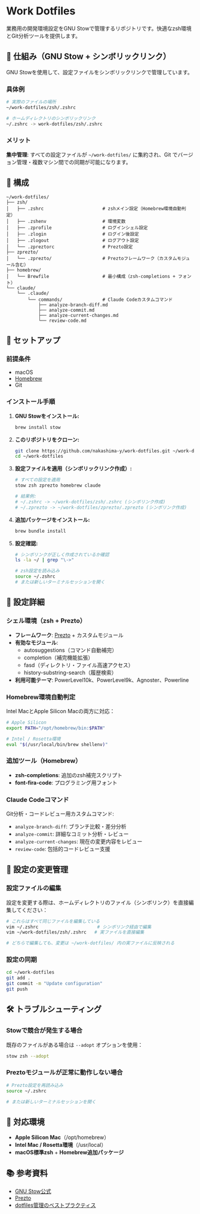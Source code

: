 # Work Dotfiles

業務用の開発環境設定をGNU Stowで管理するリポジトリです。快適なzsh環境とGit分析ツールを提供します。

## 🔗 仕組み（GNU Stow + シンボリックリンク）

GNU Stowを使用して、設定ファイルをシンボリックリンクで管理しています。

### 具体例
```bash
# 実際のファイルの場所
~/work-dotfiles/zsh/.zshrc

# ホームディレクトリのシンボリックリンク
~/.zshrc -> work-dotfiles/zsh/.zshrc
```

### メリット
**集中管理**: すべての設定ファイルが `~/work-dotfiles/` に集約され、Git でバージョン管理・複数マシン間での同期が可能になります。

## 📁 構成

```
~/work-dotfiles/
├── zsh/
│   ├── .zshrc                      # zshメイン設定（Homebrew環境自動判定）
│   ├── .zshenv                     # 環境変数
│   ├── .zprofile                   # ログインシェル設定
│   ├── .zlogin                     # ログイン後設定
│   ├── .zlogout                    # ログアウト設定
│   └── .zpreztorc                  # Prezto設定
├── zprezto/
│   └── .zprezto/                   # Preztoフレームワーク（カスタムモジュール含む）
├── homebrew/
│   └── Brewfile                    # 最小構成（zsh-completions + フォント）
└── claude/
    └── .claude/
        └── commands/               # Claude Codeカスタムコマンド
            ├── analyze-branch-diff.md
            ├── analyze-commit.md
            ├── analyze-current-changes.md
            └── review-code.md
```

## 🚀 セットアップ

### 前提条件
- macOS
- [Homebrew](https://brew.sh/)
- Git

### インストール手順

1. **GNU Stowをインストール:**
   ```bash
   brew install stow
   ```

2. **このリポジトリをクローン:**
   ```bash
   git clone https://github.com/nakashima-y/work-dotfiles.git ~/work-dotfiles
   cd ~/work-dotfiles
   ```

3. **設定ファイルを適用（シンボリックリンク作成）:**
   ```bash
   # すべての設定を適用
   stow zsh zprezto homebrew claude
   
   # 結果例:
   # ~/.zshrc -> ~/work-dotfiles/zsh/.zshrc (シンボリンク作成)
   # ~/.zprezto -> ~/work-dotfiles/zprezto/.zprezto (シンボリンク作成)
   ```

4. **追加パッケージをインストール:**
   ```bash
   brew bundle install
   ```

5. **設定確認:**
   ```bash
   # シンボリンクが正しく作成されているか確認
   ls -la ~/ | grep "\->"
   
   # zsh設定を読み込み
   source ~/.zshrc
   # または新しいターミナルセッションを開く
   ```

## 🔧 設定詳細

### シェル環境（zsh + Prezto）
- **フレームワーク**: [Prezto](https://github.com/sorin-ionescu/prezto) + カスタムモジュール
- **有効なモジュール**: 
  - autosuggestions（コマンド自動補完）
  - completion（補完機能拡張）
  - fasd（ディレクトリ・ファイル高速アクセス）
  - history-substring-search（履歴検索）
- **利用可能テーマ**: PowerLevel10k、PowerLevel9k、Agnoster、Powerline

### Homebrew環境自動判定
Intel MacとApple Silicon Macの両方に対応：
```bash
# Apple Silicon
export PATH="/opt/homebrew/bin:$PATH"

# Intel / Rosetta環境
eval "$(/usr/local/bin/brew shellenv)"
```

### 追加ツール（Homebrew）
- **zsh-completions**: 追加のzsh補完スクリプト
- **font-fira-code**: プログラミング用フォント

### Claude Codeコマンド
Git分析・コードレビュー用カスタムコマンド:
- `analyze-branch-diff`: ブランチ比較・差分分析
- `analyze-commit`: 詳細なコミット分析・レビュー
- `analyze-current-changes`: 現在の変更内容をレビュー
- `review-code`: 包括的コードレビュー支援

## 🔄 設定の変更管理

### 設定ファイルの編集
設定を変更する際は、ホームディレクトリのファイル（シンボリンク）を直接編集してください：
```bash
# これらはすべて同じファイルを編集している
vim ~/.zshrc                      # シンボリンク経由で編集
vim ~/work-dotfiles/zsh/.zshrc   # 実ファイルを直接編集

# どちらで編集しても、変更は ~/work-dotfiles/ 内の実ファイルに反映される
```

### 設定の同期
```bash
cd ~/work-dotfiles
git add .
git commit -m "Update configuration"
git push
```

## 🛠️ トラブルシューティング

### Stowで競合が発生する場合
既存のファイルがある場合は `--adopt` オプションを使用：
```bash
stow zsh --adopt
```

### Preztoモジュールが正常に動作しない場合
```bash
# Prezto設定を再読み込み
source ~/.zshrc

# または新しいターミナルセッションを開く
```

## 🎯 対応環境
- **Apple Silicon Mac**（/opt/homebrew）
- **Intel Mac / Rosetta環境**（/usr/local）
- **macOS標準zsh** + **Homebrew追加パッケージ**

## 📚 参考資料
- [GNU Stow公式](https://www.gnu.org/software/stow/)
- [Prezto](https://github.com/sorin-ionescu/prezto)
- [dotfiles管理のベストプラクティス](https://dotfiles.github.io/)